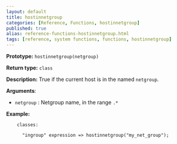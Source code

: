 ```yaml
---
layout: default
title: hostinnetgroup
categories: [Reference, Functions, hostinnetgroup]
published: true
alias: reference-functions-hostinnetgroup.html
tags: [reference, system functions, functions, hostinnetgroup]
---
```


**Prototype:** `hostinnetgroup(netgroup)`

**Return type:** `class`

**Description:** True if the current host is in the named `netgroup`.

**Arguments**:

* `netgroup` : Netgroup name, in the range `.*`

**Example:**

```cf3
    classes:

      "ingroup" expression => hostinnetgroup("my_net_group");
```
